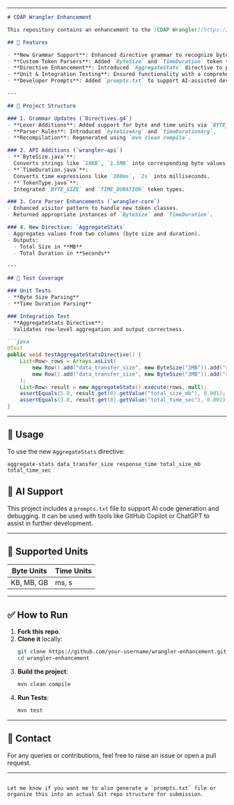 
---

```markdown
# CDAP Wrangler Enhancement

This repository contains an enhancement to the [CDAP Wrangler](https://github.com/data-integrations/wrangler) project. It introduces support for parsing and aggregating byte sizes and time durations through new directives and updated grammar.

## 🚀 Features

- **New Grammar Support**: Enhanced directive grammar to recognize byte and time units.
- **Custom Token Parsers**: Added `ByteSize` and `TimeDuration` token types to simplify unit conversion.
- **Directive Enhancement**: Introduced `AggregateStats` directive to process and summarize byte size and time columns.
- **Unit & Integration Testing**: Ensured functionality with a comprehensive test suite.
- **Developer Prompts**: Added `prompts.txt` to support AI-assisted development.

---

## 📁 Project Structure

### 1. Grammar Updates (`Directives.g4`)
- **Lexer Additions**: Added support for byte and time units via `BYTE_UNIT`, `TIME_UNIT`.
- **Parser Rules**: Introduced `byteSizeArg` and `timeDurationArg`.
- **Recompilation**: Regenerated using `mvn clean compile`.

### 2. API Additions (`wrangler-api`)
- **`ByteSize.java`**:
  Converts strings like `10KB`, `1.5MB` into corresponding byte values.
- **`TimeDuration.java`**:
  Converts time expressions like `200ms`, `2s` into milliseconds.
- **`TokenType.java`**:
  Integrated `BYTE_SIZE` and `TIME_DURATION` token types.

### 3. Core Parser Enhancements (`wrangler-core`)
- Enhanced visitor pattern to handle new token classes.
- Returned appropriate instances of `ByteSize` and `TimeDuration`.

### 4. New Directive: `AggregateStats`
- Aggregates values from two columns (byte size and duration).
- Outputs:
  - Total Size in **MB**
  - Total Duration in **Seconds**

---

## 🧪 Test Coverage

### Unit Tests
- **Byte Size Parsing**
- **Time Duration Parsing**

### Integration Test
- **AggregateStats Directive**:
  Validates row-level aggregation and output correctness.

```java
@Test
public void testAggregateStatsDirective() {
    List<Row> rows = Arrays.asList(
        new Row().add("data_transfer_size", new ByteSize("2MB")).add("response_time", new TimeDuration("1s")),
        new Row().add("data_transfer_size", new ByteSize("3MB")).add("response_time", new TimeDuration("2s"))
    );
    List<Row> result = new AggregateStats().execute(rows, null);
    assertEquals(5.0, result.get(0).getValue("total_size_mb"), 0.001);
    assertEquals(3.0, result.get(0).getValue("total_time_sec"), 0.001);
}
```

---

## 📜 Usage

To use the new `AggregateStats` directive:

```wrangler
aggregate-stats data_transfer_size response_time total_size_mb total_time_sec
```

## 🧠 AI Support

This project includes a `prompts.txt` file to support AI code generation and debugging. It can be used with tools like GitHub Copilot or ChatGPT to assist in further development.

---

## 📄 Supported Units

| Byte Units | Time Units |
|------------|------------|
| KB, MB, GB | ms, s      |

---

## ✅ How to Run

1. **Fork this repo**.
2. **Clone it** locally:
   ```bash
   git clone https://github.com/your-username/wrangler-enhancement.git
   cd wrangler-enhancement
   ```
3. **Build the project**:
   ```bash
   mvn clean compile
   ```
4. **Run Tests**:
   ```bash
   mvn test
   ```

---

## 📧 Contact

For any queries or contributions, feel free to raise an issue or open a pull request.

---

```

Let me know if you want me to also generate a `prompts.txt` file or organize this into an actual Git repo structure for submission.
